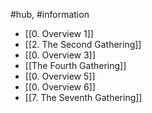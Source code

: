 #hub, #information 
- [[0. Overview 1]]
- [[2. The Second Gathering]]
- [[0. Overview 3]]
- [[The Fourth Gathering]]
- [[0. Overview 5]]
- [[0. Overview 6]]
- [[7. The Seventh Gathering]]